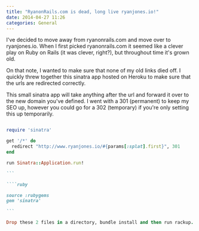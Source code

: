 ```yaml
---
title: "RyanonRails.com is dead, long live ryanjones.io!"
date: 2014-04-27 11:26
categories: General
---
```


I've decided to move away from ryanonrails.com and move over to ryanjones.io. When I first picked ryanonrails.com
it seemed like a clever play on Ruby on Rails (it was clever, right?), but throughout time it's grown old.

On that note, I wanted to make sure that none of my old links died off. I quickly threw together this sinatra app hosted on Heroku
to make sure that the urls are redirected correctly.

This small sinatra app will take anything after the url and forward it over to the new domain you've defined. I went with a 301 (permanent) to keep my SEO up,
however you could go for a 302 (temporary) if you're only setting this up temporarily.

````ruby

require 'sinatra'

get '/*' do
  redirect "http://www.ryanjones.io/#{params[:splat].first}", 301
end

run Sinatra::Application.run!

```

````ruby

source :rubygems
gem 'sinatra'

```

Drop these 2 files in a directory, bundle install and then run rackup.
